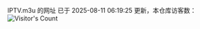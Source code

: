 IPTV.m3u 的网址 已于 2025-08-11 06:19:25 更新，本仓库访客数：![Visitor's Count](https://profile-counter.glitch.me/hero1898_tv/count.svg)
